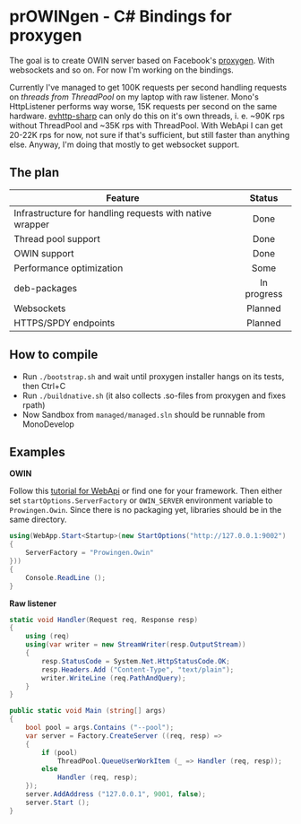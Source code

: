 prOWINgen - C# Bindings for proxygen
========================

The goal is to create OWIN server based on Facebook's [proxygen](https://github.com/facebook/proxygen/). With websockets and so on. For now I'm working on the bindings.

Currently I've managed to get 100K requests per second handling requests on *threads from ThreadPool* on my laptop with raw listener. Mono's HttpListener performs way worse, 15K requests per second on the same hardware. [evhttp-sharp](https://github.com/kekekeks/evhttp-sharp) can only do this on it's own threads, i. e. ~90K rps without ThreadPool and ~35K rps with ThreadPool. With WebApi I can get 20-22K rps for now, not sure if that's sufficient, but still faster than anything else. Anyway, I'm doing that mostly to get websocket support.


The plan
--------


|Feature|Status
| ------------- |:-------------:|
|Infrastructure for handling requests with native wrapper|Done|
|Thread pool support|Done|
|OWIN support|Done|
|Performance optimization|Some|
|deb-packages|In progress|
|Websockets|Planned|
|HTTPS/SPDY endpoints|Planned|


How to compile
--------------

- Run `./bootstrap.sh` and wait until proxygen installer hangs on its tests, then Ctrl+C
- Run `./buildnative.sh` (it also collects .so-files from proxygen and fixes rpath)
- Now Sandbox from `managed/managed.sln` should be runnable from MonoDevelop


Examples
-------

**OWIN**

Follow this [tutorial for WebApi](http://www.asp.net/web-api/overview/hosting-aspnet-web-api/use-owin-to-self-host-web-api) or find one for your framework. Then either set `startOptions.ServerFactory` or `OWIN_SERVER` environment variable to `Prowingen.Owin`. Since there is no packaging yet, libraries should be in the same directory.


```csharp
using(WebApp.Start<Startup>(new StartOptions("http://127.0.0.1:9002")
{
	ServerFactory = "Prowingen.Owin"
}))
{
	Console.ReadLine ();
}
```

**Raw listener**

```csharp
static void Handler(Request req, Response resp)
{
	using (req)
	using(var writer = new StreamWriter(resp.OutputStream))
	{
		resp.StatusCode = System.Net.HttpStatusCode.OK;
		resp.Headers.Add ("Content-Type", "text/plain");
		writer.WriteLine (req.PathAndQuery);
	}
}

public static void Main (string[] args)
{
	bool pool = args.Contains ("--pool");
	var server = Factory.CreateServer ((req, resp) =>
	{
		if (pool)
			ThreadPool.QueueUserWorkItem (_ => Handler (req, resp));
		else
			Handler (req, resp);
	});
	server.AddAddress ("127.0.0.1", 9001, false);
	server.Start ();
}
```


